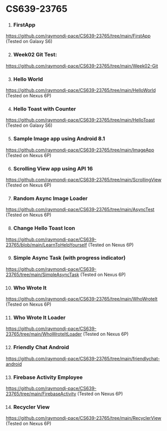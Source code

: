 # CS639-23765

1. ### FirstApp
https://github.com/raymondj-pace/CS639-23765/tree/main/FirstApp (Tested on Galaxy S6)

2. ### Week02 Git Test:
https://github.com/raymondj-pace/CS639-23765/tree/main/Week02-Git

3. ### Hello World
https://github.com/raymondj-pace/CS639-23765/tree/main/HelloWorld (Tested on Nexus 6P)

4. ### Hello Toast with Counter
https://github.com/raymondj-pace/CS639-23765/tree/main/HelloToast (Tested on Galaxy S6)

5. ### Sample Image app using Android 8.1
https://github.com/raymondj-pace/CS639-23765/tree/main/ImageApp (Tested on Nexus 6P)

6. ### Scrolling View app using API 16
https://github.com/raymondj-pace/CS639-23765/tree/main/ScrollingView (Tested on Nexus 6P)

7. ### Random Async Image Loader
https://github.com/raymondj-pace/CS639-23765/tree/main/AsyncTest (Tested on Nexus 6P)

8. ### Change Hello Toast Icon
https://github.com/raymondj-pace/CS639-23765/blob/main/LearnToHelpYourself (Tested on Nexus 6P)

9. ### Simple Async Task (with progress indicator)
https://github.com/raymondj-pace/CS639-23765/tree/main/SimpleAsyncTask (Tested on Nexus 6P)

10. ### Who Wrote It
https://github.com/raymondj-pace/CS639-23765/tree/main/WhoWroteIt (Tested on Nexus 6P)

11. ### Who Wrote It Loader
https://github.com/raymondj-pace/CS639-23765/tree/main/WhoWroteItLoader (Tested on Nexus 6P)

12. ### Friendly Chat Android
https://github.com/raymondj-pace/CS639-23765/tree/main/friendlychat-android

13. ### Firebase Activity Employee
https://github.com/raymondj-pace/CS639-23765/tree/main/FirebaseActivity (Tested on Nexus 6P)

14. ### Recycler View
https://github.com/raymondj-pace/CS639-23765/tree/main/RecyclerView (Tested on Nexus 6P)

